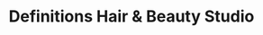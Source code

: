 ---
title: "Definitions Hair & Beauty Studio"
url: /chelmsford/definitions-hair-and-beauty-studio/
shop: hairdresser
---